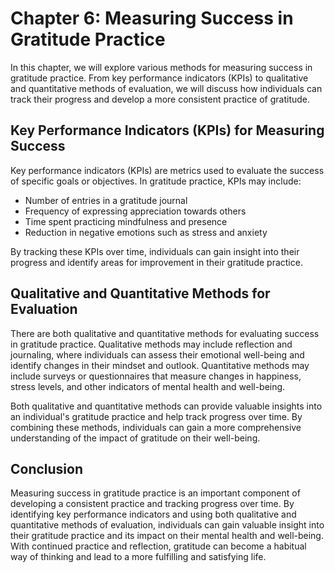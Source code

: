 Chapter 6: Measuring Success in Gratitude Practice
==================================================

In this chapter, we will explore various methods for measuring success in gratitude practice. From key performance indicators (KPIs) to qualitative and quantitative methods of evaluation, we will discuss how individuals can track their progress and develop a more consistent practice of gratitude.

Key Performance Indicators (KPIs) for Measuring Success
-------------------------------------------------------

Key performance indicators (KPIs) are metrics used to evaluate the success of specific goals or objectives. In gratitude practice, KPIs may include:

* Number of entries in a gratitude journal
* Frequency of expressing appreciation towards others
* Time spent practicing mindfulness and presence
* Reduction in negative emotions such as stress and anxiety

By tracking these KPIs over time, individuals can gain insight into their progress and identify areas for improvement in their gratitude practice.

Qualitative and Quantitative Methods for Evaluation
---------------------------------------------------

There are both qualitative and quantitative methods for evaluating success in gratitude practice. Qualitative methods may include reflection and journaling, where individuals can assess their emotional well-being and identify changes in their mindset and outlook. Quantitative methods may include surveys or questionnaires that measure changes in happiness, stress levels, and other indicators of mental health and well-being.

Both qualitative and quantitative methods can provide valuable insights into an individual's gratitude practice and help track progress over time. By combining these methods, individuals can gain a more comprehensive understanding of the impact of gratitude on their well-being.

Conclusion
----------

Measuring success in gratitude practice is an important component of developing a consistent practice and tracking progress over time. By identifying key performance indicators and using both qualitative and quantitative methods of evaluation, individuals can gain valuable insight into their gratitude practice and its impact on their mental health and well-being. With continued practice and reflection, gratitude can become a habitual way of thinking and lead to a more fulfilling and satisfying life.

